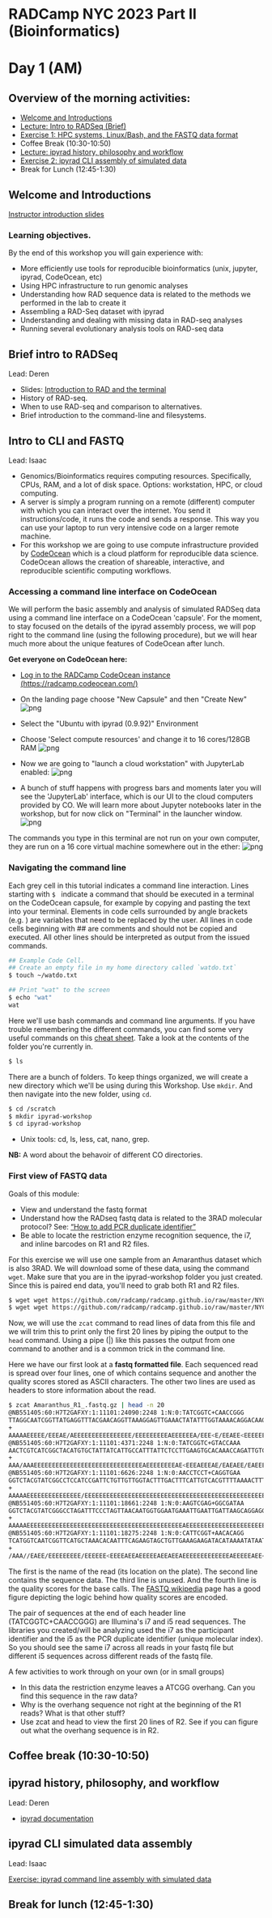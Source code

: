 # RADCamp NYC 2023 Part II (Bioinformatics)
# Day 1 (AM)

## Overview of the morning activities:
* [Welcome and Introductions](#welcome-and-introductions)
* [Lecture: Intro to RADSeq (Brief)](#brief-intro-to-radseq)
* [Exercise 1: HPC systems, Linux/Bash, and the FASTQ data format](#intro-to-cli-and-fastq)
* Coffee Break (10:30-10:50)
* [Lecture: ipyrad history, philosophy and workflow](#ipyrad-history-philosophy-and-workflow)
* [Exercise 2: ipyrad CLI assembly of simulated data](#ipyrad-cli-simulated-data-assembly)
* Break for Lunch (12:45-1:30)

## Welcome and Introductions

[Instructor introduction slides](https://docs.google.com/presentation/d/1rOKSssEsz7TMOGMQAvOVx64nD8aAVuRj4dnB2WSbUmA/edit#slide=id.g25093f4cab7_0_13)

### Learning objectives.
By the end of this workshop you will gain experience with:
* More efficiently use tools for reproducible bioinformatics (unix, jupyter, ipyrad, CodeOcean, etc)
* Using HPC infrastructure to run genomic analyses
* Understanding how RAD sequence data is related to the methods we performed in the lab to create it
* Assembling a RAD-Seq dataset with ipyrad
* Understanding and dealing with missing data in RAD-seq analyses
* Running several evolutionary analysis tools on RAD-seq data


## Brief intro to RADSeq
Lead: Deren  
* Slides: [Introduction to RAD and the terminal](https://eaton-lab.org/slides/radcamp)  
* History of RAD-seq.  
* When to use RAD-seq and comparison to alternatives.  
* Brief introduction to the command-line and filesystems.  

## Intro to CLI and FASTQ
Lead: Isaac

* Genomics/Bioinformatics requires computing resources. Specifically, CPUs,
RAM, and a lot of disk space. Options: workstation, HPC, or cloud computing.
* A server is simply a program running on a remote (different) computer with
which you can interact over the internet. You send it instructions/code, it
runs the code and sends a response. This way you can use your laptop to run
very intensive code on a larger remote machine.
* For this workshop we are going to use compute infrastructure provided by
[CodeOcean](https://codeocean.com) which is a cloud platform for reproducible
data science. CodeOcean allows the creation of shareable, interactive,
and reproducible scientific computing workflows.

### Accessing a command line interface on CodeOcean
We will perform the basic assembly and analysis of simulated RADSeq data using a
command line interface on a CodeOcean 'capsule'. For the moment, to stay focused
on the details of the ipyrad assembly process, we will pop right to the command
line (using the following procedure), but we will hear much more about the unique
features of CodeOcean after lunch.

**Get everyone on CodeOcean here:**
* [Log in to the RADCamp CodeOcean instance (https://radcamp.codeocean.com/)](https://radcamp.codeocean.com/)
* On the landing page choose "New Capsule" and then "Create New"
![png](images/CO-NewCapsule.png)

* Select the "Ubuntu with ipyrad (0.9.92)" Environment
* Choose 'Select compute resources' and change it to 16 cores/128GB RAM
![png](images/CO-ipyradCapsule.png)

* Now we are going to "launch a cloud workstation" with JupyterLab enabled:
![png](images/CO-LaunchJupyterLab.png)

* A bunch of stuff happens with progress bars and moments later you will see
the 'JupyterLab' interface, which is our UI to the cloud computers provided by CO.
We will learn more about Jupyter notebooks later in the workshop, but for now
click on "Terminal" in the launcher window.
![png](images/CO-JupyterLabLauncher.png)

The commands you type in this terminal are not run on your own computer, they are
run on a 16 core virtual machine somewhere out in the ether:
![png](images/CO-LittleBlackWindow.png)

### Navigating the command line
Each grey cell in this tutorial indicates a command line interaction.
Lines starting with `$ ` indicate a command that should be executed
in a terminal on the CodeOcean capsule, for example by copying and
pasting the text into your terminal. Elements in code cells surrounded
by angle brackets (e.g. <username>) are variables that need to be
replaced by the user. All lines in code cells beginning with \#\# are
comments and should not be copied and executed. All other lines should
be interpreted as output from the issued commands.

```bash
## Example Code Cell.
## Create an empty file in my home directory called `watdo.txt`
$ touch ~/watdo.txt

## Print "wat" to the screen
$ echo "wat"
wat
```

Here we'll use bash commands and command line arguments. If you have trouble
remembering the different commands, you can find some very useful commands on
this [cheat sheet](https://www.git-tower.com/blog/command-line-cheat-sheet/).
Take a look at the contents of the folder you're currently in.
```bash
$ ls
```

There are a bunch of folders. To keep things organized, we will create a new
directory which we'll be using during this Workshop. Use `mkdir`. And then
navigate into the new folder, using `cd`.
```bash
$ cd /scratch
$ mkdir ipyrad-workshop
$ cd ipyrad-workshop
```

* Unix tools: cd, ls, less, cat, nano, grep.

**NB:** A word about the behavoir of different CO directories.

### First view of FASTQ data
Goals of this module:
* View and understand the fastq format
* Understand how the RADseq fastq data is related to the 3RAD molecular protocol?
See: [“How to add PCR duplicate identifier”](https://docs.google.com/presentation/d/1Tvw5m4Y33aHe1ItiHSA7LXV3y3k0BGQj3HwlIIfDE_0/edit#slide=id.p)
* Be able to locate the restriction enzyme recognition sequence, the i7, and
inline barcodes on R1 and R2 files.

For this exercise we will use one sample from an Amaranthus dataset
which is also 3RAD. We will download some of these data, using the command `wget`.
Make sure that you are in the ipyrad-workshop folder you just created. Since
this is paired end data, you'll need to grab both R1 and R2 files.

```bash
$ wget wget https://github.com/radcamp/radcamp.github.io/raw/master/NYC2023/datafiles/Amaranthus_R1_.fastq.gz 
$ wget wget https://github.com/radcamp/radcamp.github.io/raw/master/NYC2023/datafiles/Amaranthus_R2_.fastq.gz
```

Now, we will use the `zcat` command to read lines of data from this file and
we will trim this to print only the first 20 lines by piping the output to the
`head` command. Using a pipe (|) like this passes the output from one command to
another and is a common trick in the command line.

Here we have our first look at a **fastq formatted file**. Each sequenced
read is spread over four lines, one of which contains sequence and another
the quality scores stored as ASCII characters. The other two lines are used
as headers to store information about the read.

```bash
$ zcat Amaranthus_R1_.fastq.gz | head -n 20
@NB551405:60:H7T2GAFXY:1:11101:24090:2248 1:N:0:TATCGGTC+CAACCGGG
TTAGGCAATCGGTTATGAGGTTTACGAACAGGTTAAAGGAGTTGAAACTATATTTGGTAAAACAGGACAAGTGCAAGGGG
+
AAAAAEEEEE/EEEAE/AEEEEEEEEEEEEEEEE/EEEEEEEEEAEEEEEEA/EEE<E/EEAEE<EEEEEEEEEEEE<AE
@NB551405:60:H7T2GAFXY:1:11101:4371:2248 1:N:0:TATCGGTC+GTACCAAA
AACTCGTCATCGGCTACATGTGCTATTATCATTGCCATTTATTCTCCTTGAAGTGCACAAACCAGATTGTCTTGTGCTTA
+
AAA/AAAEEEEEEEEEEEEEEEEEEEEEEEEEEEEEEAEEEEEEEEAE<EEEAEEEAE/EAEAEE/EAEEEEEEEEEEEE
@NB551405:60:H7T2GAFXY:1:11101:6626:2248 1:N:0:AACCTCCT+CAGGTGAA
GGTCTACGTATCGGCCTCCATCCGATTCTGTTGTTGGTACTTTGACTTTCATTGTCACGTTTTAAAACTTTGACCACTAT
+
AAAAAEEEEEEEEEEEEEEE/EEEEEEEEEEEEEEEEEEEEEEEEEEEEEEEEEEEEEEEEEEEEEEEEEEEAEEEEEEE
@NB551405:60:H7T2GAFXY:1:11101:18661:2248 1:N:0:AAGTCGAG+GGCGATAA
GGTCTACGTATCGGGCCTAGATTTCCCTAGTTAACAATGGTGGAATGAAATTGAATTGATTAAGCAGGAGGAAAAGGATG
+
AAAAAEEEEEEEEEEEEEEEEEEEEEEEEEEEEEEEEEEEEEEEEEEEAEEEEEEEEEEEEEEEEEEEEEEEEEEEEEEE
@NB551405:60:H7T2GAFXY:1:11101:18275:2248 1:N:0:CATTCGGT+AACACAGG
TCATGGTCAATCGGTTCATGCTAAACACAATTTCAGAAGTAGCTGTTGAAAGAAGATACATAAAATATAATAGAGATACA
+
/AAA//EAEE/EEEEEEEEE/EEEEEE<EEEEAEEAEEEEEAEEAEEAEEEEEEEEEEEEEAEEEEEAEE<AEEEEEEAE
```

The first is the name of the read (its location on the plate). The second line
contains the sequence data. The third line is unused. And the fourth line is the
quality scores for the base calls. The [FASTQ wikipedia](https://en.wikipedia.org/wiki/FASTQ_format)
page has a good figure depicting the logic behind how quality scores are encoded.

The pair of sequences at the end of each header line (TATCGGTC+CAACCGGG) are
Illumina's i7 and i5 read sequences.  The libraries you created/will be
analyzing used the i7 as the participant identifier and the i5 as the PCR
duplicate identifier (unique molecular index).  So you should see the same i7
across all reads in your fastq file but different i5 sequences across different
reads of the fastq file.

A few activities to work through on your own (or in small groups)
* In this data the restriction enzyme leaves a ATCGG overhang. Can you find this
sequence in the raw data?
* Why is the overhang sequence not right at the beginning of the R1 reads? What is that other stuff?
* Use zcat and head to view the first 20 lines of R2. See if you can figure out what the overhang sequence is in R2.

## Coffee break (10:30-10:50)

## ipyrad history, philosophy, and workflow
Lead: Deren
* [ipyrad documentation](https://ipyrad.readthedocs.io/en/latest/)

## ipyrad CLI simulated data assembly
Lead: Isaac

[Exercise: ipyrad command line assembly with simulated data](ipyrad-CLI-FullTutorial.html)


## Break for lunch (12:45-1:30)
